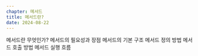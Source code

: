 ```yaml
---
chapter: 메서드
title: 메서드란?
date: 2024-08-22
---
```

메서드란 무엇인가?
메서드의 필요성과 장점
메서드의 기본 구조
메서드 정의 방법
메서드 호출 방법
메서드 실행 흐름